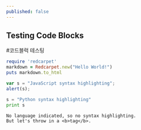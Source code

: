 ```yaml
---
published: false
---
```

## Testing Code Blocks

#코드블럭 테스팅


```ruby
require 'redcarpet'
markdown = Redcarpet.new("Hello World!")
puts markdown.to_html
```

```javascript
var s = "JavaScript syntax highlighting";
alert(s);
```
 
```python
s = "Python syntax highlighting"
print s
```
 
```
No language indicated, so no syntax highlighting. 
But let's throw in a <b>tag</b>.
```



